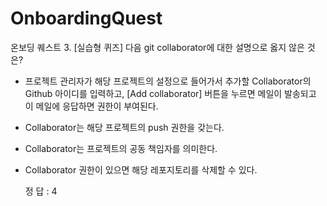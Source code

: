 # OnboardingQuest
온보딩 퀘스트
3. [실습형 퀴즈]
   다음 git collaborator에 대한 설명으로 옳지 않은 것은?

- 프로젝트 관리자가 해당 프로젝트의 설정으로 들어가서 추가할 Collaborator의 Github 아이디를 입력하고, [Add collaborator] 버튼을 누르면 메일이 발송되고 이 메일에 응답하면 권한이 부여된다. 
- Collaborator는 해당 프로젝트의 push 권한을 갖는다.
- Collaborator는 프로젝트의 공동 책임자를 의미한다.
- Collaborator 권한이 있으면 해당 레포지토리를 삭제할 수 있다.

  정 답 : 4
